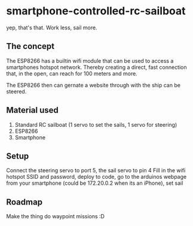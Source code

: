 # smartphone-controlled-rc-sailboat

yep, that's that.
Work less, sail more.

## The concept

The ESP8266 has a builtin wifi module that can be used to access a smartphones hotspot network.
Thereby creating a direct, fast connection that, in the open, can reach for 100 meters and more.

The ESP8266 then can gernate a website through with the ship can be steered.

## Material used

1. Standard RC sailboat (1 servo to set the sails, 1 servo for steering)
2. ESP8266
3. Smartphone

## Setup

Connect the steering servo to port 5, the sail servo to pin 4
Fill in the wifi hotspot SSID and password, deploy to code, go to the arduinos webpage from your smartphone (could be 172.20.0.2 when its an iPhone), set sail

## Roadmap

Make the thing do waypoint missions :D
